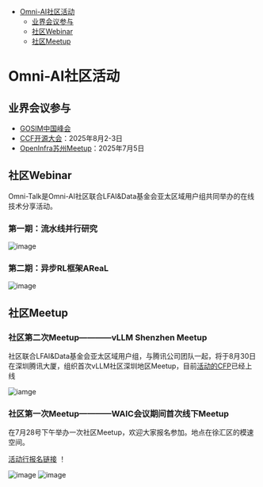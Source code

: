 <!-- TOC -->

- [Omni-AI社区活动](#Omni-AI社区活动)
    - [业界会议参与](#业界会议参与)
    - [社区Webinar](#社区Webinar)
    - [社区Meetup](#社区Meetup)

<!-- /TOC -->

# Omni-AI社区活动

## 业界会议参与

- [GOSIM中国峰会](https://hangzhou2025.gosim.org/)
- [CCF开源大会](https://mp.weixin.qq.com/s/oodENT3IDfK483OhgOu7kg)：2025年8月2-3日
- [OpenInfra苏州Meetup](https://mp.weixin.qq.com/s/oPffGb_DK7uK40AW8s0_jA)：2025年7月5日

## 社区Webinar

Omni-Talk是Omni-AI社区联合LFAI&Data基金会亚太区域用户组共同举办的在线技术分享活动。

### 第一期：流水线并行研究

![image](figures/omni-talk-01.png)

### 第二期：异步RL框架AReaL

![image](figures/omni-talk-02.png)

## 社区Meetup

### 社区第二次Meetup————vLLM Shenzhen Meetup

社区联合LFAI&Data基金会亚太区域用户组，与腾讯公司团队一起，将于8月30日在深圳腾讯大厦，组织首次vLLM社区深圳地区Meetup，目前[活动的CFP](https://mp.weixin.qq.com/s/RDZgBqbWN3CX1Pdmo3aeLg?scene=1)已经上线

![iamge](figures/vLLM-Shenzhen.png)

### 社区第一次Meetup————WAIC会议期间首次线下Meetup

在7月28号下午举办一次社区Meetup，欢迎大家报名参加。地点在徐汇区的模速空间。

[活动行报名链接](https://hdxu.cn/1ksqr) ！

![image](figures/Omni-Infer社区Meetup20250728.png)
![image](figures/728Meetup.png)